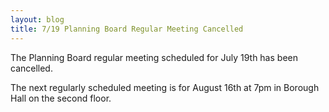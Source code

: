```yaml
---
layout: blog
title: 7/19 Planning Board Regular Meeting Cancelled 
---
```

The Planning Board regular meeting scheduled for July 19th has been cancelled. 

The next regularly scheduled meeting is for August 16th at 7pm in Borough Hall on the second floor. 
